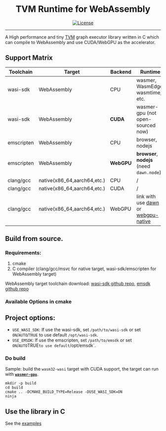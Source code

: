 <div style="text-align: center">
	<h1>TVM Runtime for WebAssembly</h1>
	<p>
    <a href="https://github.com/yanghaku/tvm-rt-wasm/blob/main/LICENSE">
	    <img src="https://img.shields.io/badge/license-Apache-brightgreen" alt="License">
    </a>
	</p>
</div>
<hr/>

A High performance and tiny [TVM] graph executor library written in C which can compile to WebAssembly and use
CUDA/WebGPU as the accelerator.

## Support Matrix

| Toolchain  | Target                      | Backend    | Runtime                                    |
|------------|-----------------------------|------------|--------------------------------------------|
| wasi-sdk   | WebAssembly                 | CPU        | wasmer, WasmEdge, wasmtime, etc.           |
| wasi-sdk   | WebAssembly                 | **CUDA**   | wasmer-gpu (not open-sourced now)          |
| emscripten | WebAssembly                 | CPU        | browser, nodejs                            |
| emscripten | WebAssembly                 | **WebGPU** | **browser**, **nodejs** (need `dawn.node`) |
| clang/gcc  | native(x86_64,aarch64,etc.) | CPU        | /                                          |
| clang/gcc  | native(x86_64,aarch64,etc.) | CUDA       | /                                          |
| clang/gcc  | native(x86_64,aarch64,etc.) | WebGPU     | link with use [dawn] or [webgpu-native]    |

## Build from source.

### Requirements:

1. cmake
2. C compiler (clang/gcc/msvc for native target, wasi-sdk/emscripten for WebAssembly target)

WebAssembly target toolchain download: [wasi-sdk github repo], [emsdk github repo]

### Available Options in cmake

## Project options:

* `USE_WASI_SDK`: If use the wasi-sdk, set `/path/to/wasi-sdk` or set `ON`/`AUTO`/`TRUE` to use default `/opt/wasi-sdk`.
* `USE_EMSDK`: If use the emscripten, set `/path/to/emsdk` or set `ON`/`AUTO`TRUE` to use default `/opt/emsdk`.

### Do build

Sample: build the ```wasm32-wasi``` target with CUDA support, the target can run with [**```wasmer-gpu```**].

```shell
mkdir -p build
cd build
cmake .. -DCMAKE_BUILD_TYPE=Release -DUSE_WASI_SDK=ON
ninja
```

## Use the library in C

See the [examples](./examples)


<!-- some external links-->

[wasi-sdk github repo]: https://github.com/WebAssembly/wasi-sdk

[tvm install tutorial]: https://tvm.apache.org/docs/tutorial/install.html#installing-from-binary-packages

[TVM]: https://github.com/apache/tvm/

[**```wasmer-gpu```**]: https://github.com/yanghaku/wasmer-gpu

[```tlcpack```]: https://tlcpack.ai/

[emsdk github repo]: https://github.com/emscripten-core/emsdk

[dawn]: https://dawn.googlesource.com/dawn

[webgpu-native]: https://github.com/gfx-rs/wgpu-native
